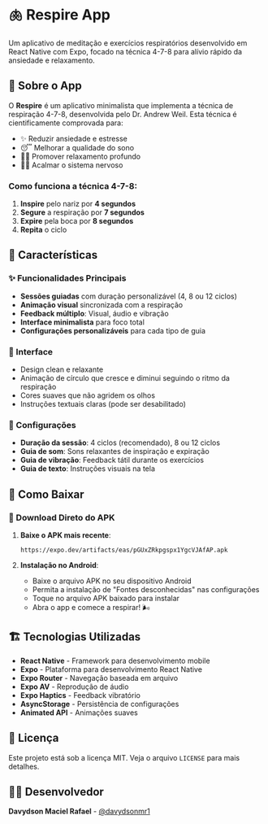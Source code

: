 # 🫁 Respire App

Um aplicativo de meditação e exercícios respiratórios desenvolvido em React Native com Expo, focado na técnica 4-7-8 para alívio rápido da ansiedade e relaxamento.

## 📱 Sobre o App

O **Respire** é um aplicativo minimalista que implementa a técnica de respiração 4-7-8, desenvolvida pelo Dr. Andrew Weil. Esta técnica é cientificamente comprovada para:

- ✨ Reduzir ansiedade e estresse
- 😴 Melhorar a qualidade do sono
- 🧘‍♀️ Promover relaxamento profundo
- 💆‍♂️ Acalmar o sistema nervoso

### Como funciona a técnica 4-7-8:

1. **Inspire** pelo nariz por **4 segundos**
2. **Segure** a respiração por **7 segundos**
3. **Expire** pela boca por **8 segundos**
4. **Repita** o ciclo

## 🎯 Características

### ✨ Funcionalidades Principais
- **Sessões guiadas** com duração personalizável (4, 8 ou 12 ciclos)
- **Animação visual** sincronizada com a respiração
- **Feedback múltiplo**: Visual, áudio e vibração
- **Interface minimalista** para foco total
- **Configurações personalizáveis** para cada tipo de guia

### 🎨 Interface
- Design clean e relaxante
- Animação de círculo que cresce e diminui seguindo o ritmo da respiração
- Cores suaves que não agridem os olhos
- Instruções textuais claras (pode ser desabilitado)

### 🔧 Configurações
- **Duração da sessão**: 4 ciclos (recomendado), 8 ou 12 ciclos
- **Guia de som**: Sons relaxantes de inspiração e expiração
- **Guia de vibração**: Feedback tátil durante os exercícios
- **Guia de texto**: Instruções visuais na tela

## 📱 Como Baixar

### 📲 Download Direto do APK

1. **Baixe o APK mais recente**:
   ```
   https://expo.dev/artifacts/eas/pGUxZRkpgspx1YgcVJAfAP.apk
   ```

2. **Instalação no Android**:
   - Baixe o arquivo APK no seu dispositivo Android
   - Permita a instalação de "Fontes desconhecidas" nas configurações
   - Toque no arquivo APK baixado para instalar
   - Abra o app e comece a respirar! 🌬️


## 🏗️ Tecnologias Utilizadas

- **React Native** - Framework para desenvolvimento mobile
- **Expo** - Plataforma para desenvolvimento React Native
- **Expo Router** - Navegação baseada em arquivo
- **Expo AV** - Reprodução de áudio
- **Expo Haptics** - Feedback vibratório
- **AsyncStorage** - Persistência de configurações
- **Animated API** - Animações suaves


## 📄 Licença

Este projeto está sob a licença MIT. Veja o arquivo `LICENSE` para mais detalhes.

## 👨‍💻 Desenvolvedor

**Davydson Maciel Rafael** - [@davydsonmr1](https://github.com/davydsonmr1)

